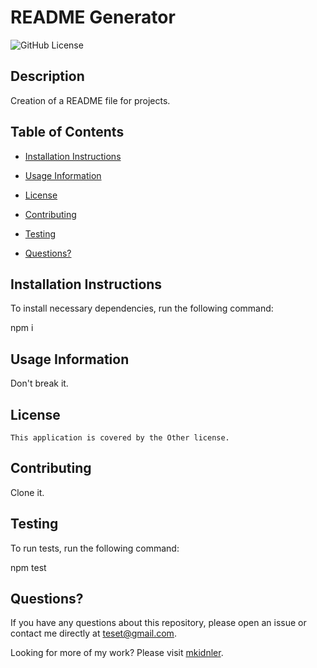 # README Generator
  ![GitHub License](https://img.shields.io/badge/license-Other-blue.svg)

## Description

Creation of a README file for projects.

## Table of Contents

* [Installation Instructions](#installation)

* [Usage Information](#usage)

* [License](#license)

* [Contributing](#contributing)

* [Testing](#testing)

* [Questions?](#questions)

## Installation Instructions

To install necessary dependencies, run the following command:

npm i

## Usage Information

Don't break it.

## License
    
    This application is covered by the Other license.

## Contributing

Clone it.

## Testing

To run tests, run the following command:

npm test

## Questions?

If you have any questions about this repository, please open an issue or contact me directly at teset@gmail.com.

Looking for more of my work?  Please visit [mkidnler](https://github.com/mkidnler/).

